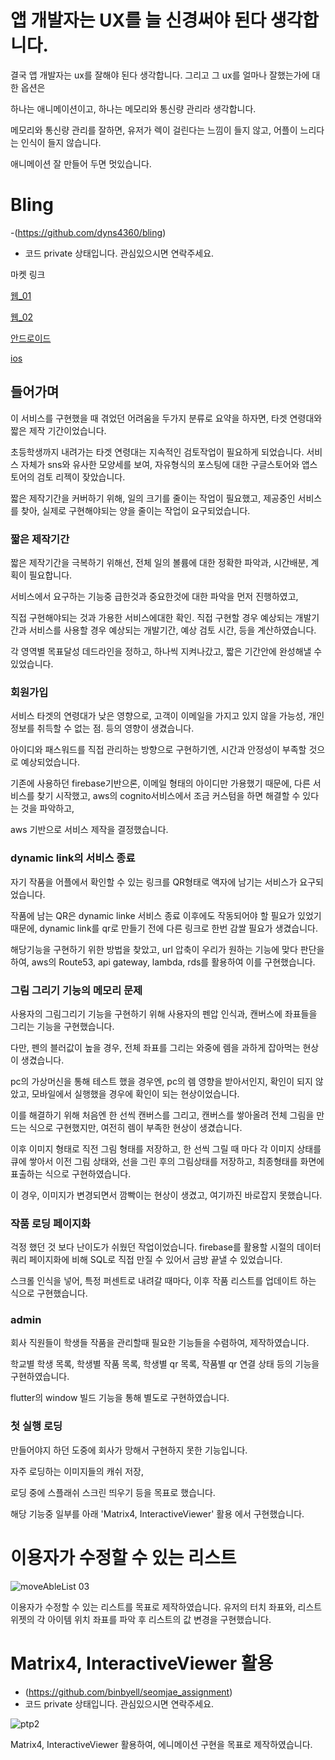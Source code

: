 # 앱 개발자는 UX를 늘 신경써야 된다 생각합니다.

결국 앱 개발자는 ux를 잘해야 된다 생각합니다.
그리고 그 ux를 얼마나 잘했는가에 대한 옵션은

하나는 애니메이션이고,
하나는 메모리와 통신량 관리라 생각합니다.

메모리와 통신량 관리를 잘하면, 유저가 렉이 걸린다는 느낌이 들지 않고, 어플이 느리다는 인식이 들지 않습니다.

애니메이션 잘 만들어 두면 멋있습니다.


# Bling
-(https://github.com/dyns4360/bling)
- 코드 private 상태입니다. 관심있으시면 연락주세요.


마켓 링크

[웹_01](https://blingapp.link/)

[웹_02](https://dyns4360.github.io/)

[안드로이드](https://play.google.com/store/apps/details?id=com.dynetworks.bling)

[ios](https://apps.apple.com/kr/app/%EB%B8%94%EB%A7%81-bling/id6469025965)

## 들어가며
이 서비스를 구현했을 때 겪었던 어려움을 두가지 분류로 요약을 하자면,
타겟 연령대와 짧은 제작 기간이었습니다.

초등학생까지 내려가는 타겟 연령대는 지속적인 검토작업이 필요하게 되었습니다.
서비스 자체가 sns와 유사한 모양세를 보여, 자유형식의 포스팅에 대한 구글스토어와 앱스토어의 검토 리젝이 잦았습니다.

짧은 제작기간을 커버하기 위해, 일의 크기를 줄이는 작업이 필요했고, 제공중인 서비스를 찾아, 실제로 구현해야되는 양을 줄이는 작업이 요구되었습니다.

### 짧은 제작기간

짧은 제작기간을 극복하기 위해선, 전체 일의 볼륨에 대한 정확한 파악과, 시간배분, 계획이 필요합니다.

서비스에서 요구하는 기능중 급한것과 중요한것에 대한 파악을 먼저 진행하였고,

직접 구현해야되는 것과 가용한 서비스에대한 확인. 직접 구현할 경우 예상되는 개발기간과 서비스를 사용할 경우 예상되는 개발기간, 예상 검토 시간, 등을 계산하였습니다.

각 영역별 목표달성 데드라인을 정하고, 하나씩 지켜나갔고, 짧은 기간안에 완성해낼 수 있었습니다.



### 회원가입

서비스 타겟의 연령대가 낮은 영향으로, 고객이 이메일을 가지고 있지 않을 가능성, 개인정보를 취득할 수 없는 점. 등의 영향이 생겼습니다.

아이디와 패스워드를 직접 관리하는 방향으로 구현하기엔, 시간과 안정성이 부족할 것으로 예상되었습니다.

기존에 사용하던 firebase기반으론, 이메일 형태의 아이디만 가용했기 때문에, 다른 서비스를 찾기 시작했고, aws의 cognito서비스에서 조금 커스텀을 하면 해결할 수 있다는 것을 파악하고,

aws 기반으로 서비스 제작을 결정했습니다.



### dynamic link의 서비스 종료

자기 작품을 어플에서 확인할 수 있는 링크를 QR형태로 액자에 남기는 서비스가 요구되었습니다.

작품에 남는 QR은 dynamic linke 서비스 종료 이후에도 작동되어야 할 필요가 있었기 때문에, dynamic link를 qr로 만들기 전에 다른 링크로 한번 감쌀 필요가 생겼습니다.

해당기능을 구현하기 위한 방법을 찾았고, url 압축이 우리가 원하는 기능에 맞다 판단을 하여, aws의 Route53, api gateway, lambda, rds를 활용하여 이를 구현했습니다.



### 그림 그리기 기능의 메모리 문제

사용자의 그림그리기 기능을 구현하기 위해 사용자의 펜압 인식과, 캔버스에 좌표들을 그리는 기능을 구현했습니다.

다만, 펜의 블러값이 높을 경우, 전체 좌표를 그리는 와중에 렘을 과하게 잡아먹는 현상이 생겼습니다.

pc의 가상머신을 통해 테스트 했을 경우엔, pc의 렘 영향을 받아서인지, 확인이 되지 않았고, 모바일에서 실행했을 경우에 확인이 되는 현상이었습니다.

이를 해결하기 위해 처음엔 한 선씩 캔버스를 그리고, 캔버스를 쌓아올려 전체 그림을 만드는 식으로 구현했지만, 여전히 렘이 부족한 현상이 생겼습니다.

이후 이미지 형태로 직전 그림 형태를 저장하고, 한 선씩 그릴 때 마다 각 이미지 상태를 큐에 쌓아서 이전 그림 상태와, 선을 그린 후의 그림상태를 저장하고, 최종형태를 화면에 표출하는 식으로 구현하였습니다.

이 경우, 이미지가 변경되면서 깜빡이는 현상이 생겼고, 여기까진 바로잡지 못했습니다.


### 작품 로딩 페이지화

걱정 했던 것 보다 난이도가 쉬웠던 작업이었습니다. firebase를 활용할 시절의 데이터 쿼리 페이지화에 비해 SQL로 직접 만질 수 있어서 금방 끝낼 수 있었습니다.

스크롤 인식을 넣어, 특정 퍼센트로 내려갈 때마다, 이후 작품 리스트를 업데이트 하는 식으로 구현했습니다.


### admin

회사 직원들이 학생들 작품을 관리할때 필요한 기능들을 수렴하여, 제작하였습니다.

학교별 학생 목록, 학생별 작품 목록, 학생별 qr 목록, 작품별 qr 연결 상태 등의 기능을 구현하였습니다.

flutter의 window 빌드 기능을 통해 별도로 구현하였습니다.


### 첫 실행 로딩

만들어야지 하던 도중에 회사가 망해서 구현하지 못한 기능입니다.

자주 로딩하는 이미지들의 캐쉬 저장,

로딩 중에 스플래쉬 스크린 띄우기 등을 목표로 했습니다.

해당 기능중 일부를 아래 'Matrix4, InteractiveViewer' 활용 에서 구현했습니다.

  

# 이용자가 수정할 수 있는 리스트
![moveAbleList 03](https://github.com/binbyell/ptp2/assets/101085803/e58550c4-227c-4421-ac30-c76da3424825)

이용자가 수정할 수 있는 리스트를 목표로 제작하였습니다.
유저의 터치 좌표와, 리스트 위젯의 각 아이템 위치 좌표를 파악 후 리스트의 값 변경을 구현했습니다.


# Matrix4, InteractiveViewer 활용
- (https://github.com/binbyell/seomjae_assignment)
- 코드 private 상태입니다. 관심있으시면 연락주세요.

![ptp2](https://github.com/binbyell/ptp2/assets/101085803/f4811528-764a-493c-b51e-22b6657104a3)

Matrix4, InteractiveViewer 활용하여, 에니메이션 구현을 목표로 제작하였습니다.

